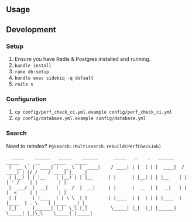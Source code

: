 ## Usage

## Development

### Setup

1. Ensure you have Redis & Postgres installed and running.
2. `bundle install`
2. `rake db:setup`
3. `bundle exec sidekiq -q default`
4. `rails s`


### Configuration

1. `cp config/perf_check_ci.yml.example config/perf_check_ci.yml`
2. `cp config/database.yml.example config/database.yml`

### Search

Need to reindex?
`PgSearch::Multisearch.rebuild(PerfCheckJob)`

~~~~~~~~~~~~~~~~~~~~~~~~~~~~~~~~~~~~~~~~~~~~~~~~~~~~~~~~~~~~~~~~~~~~~~~~~~~~~~~~~~~~~~~~~~~~~~~~~~~~~
  _____    ______   _____    ______      _____   _    _   ______    _____   _  __     _____   _____ 
 |  __ \  |  ____| |  __ \  |  ____|    / ____| | |  | | |  ____|  / ____| | |/ /    / ____| |_   _|
 | |__) | | |__    | |__) | | |__      | |      | |__| | | |__    | |      | ' /    | |        | |  
 |  ___/  |  __|   |  _  /  |  __|     | |      |  __  | |  __|   | |      |  <     | |        | |  
 | |      | |____  | | \ \  | |        | |____  | |  | | | |____  | |____  | . \    | |____   _| |_ 
 |_|      |______| |_|  \_\ |_|         \_____| |_|  |_| |______|  \_____| |_|\_\    \_____| |_____|

~~~~~~~~~~~~~~~~~~~~~~~~~~~~~~~~~~~~~~~~~~~~~~~~~~~~~~~~~~~~~~~~~~~~~~~~~~~~~~~~~~~~~~~~~~~~~~~~~~~~~~
